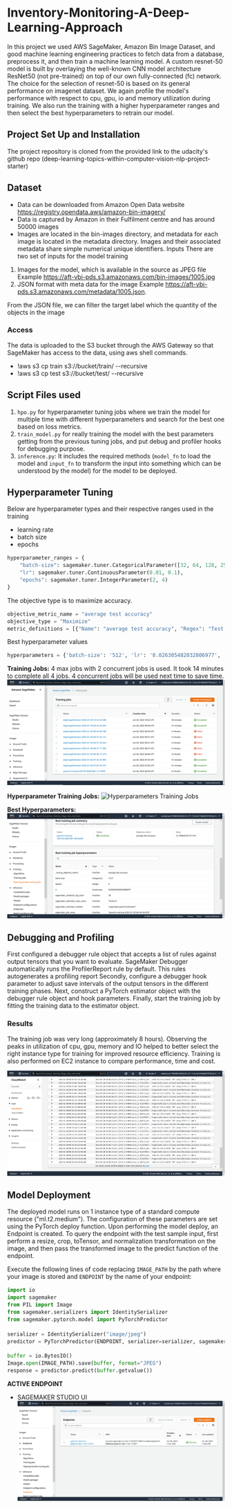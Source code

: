 # Inventory-Monitoring-A-Deep-Learning-Approach
In this project we used AWS SageMaker, Amazon Bin Image Dataset, and good machine learning engineering practices to fetch data from a database, preprocess it, and then train a machine learning model. 
A custom resnet-50 model is built by overlaying the well-known CNN model architecture ResNet50 (not pre-trained) on top of our own fully-connected (fc) network. The choice for the selection of resnet-50 is based on its general performance on imagenet dataset.
We again profile the model's performance with respect to cpu, gpu, io and memory utilization during training. We also run the training with a higher hyperparameter ranges and then select the best hyperparameters to retrain our model. 

## Project Set Up and Installation
The project repository is cloned from the provided link to the udacity's github repo (deep-learning-topics-within-computer-vision-nlp-project-starter)

## Dataset
- Data can be downloaded from Amazon Open Data website https://registry.opendata.aws/amazon-bin-imagery/
- Data is captured by Amazon in their Fulfilment centre and has around 50000 images
- Images are located in the bin-images directory, and metadata for each image is located in the metadata directory. Images and their associated metadata share simple numerical unique identifiers.
Inputs
There are two set of inputs for the model training
1. Images for the model, which is available in the source as JPEG file
Example
https://aft-vbi-pds.s3.amazonaws.com/bin-images/1005.jpg
2. JSON format with meta data for the image
Example https://aft-vbi-pds.s3.amazonaws.com/metadata/1005.json.

From the JSON file, we can filter the target label which the quantity of the objects in the image

### Access
The data is uploaded to the S3 bucket through the AWS Gateway so that SageMaker has access to the data, using aws shell commands.
- !aws s3 cp train s3://bucket/train/ --recursive
- !aws s3 cp test s3://bucket/test/ --recursive

## Script Files used
1. `hpo.py` for hyperparameter tuning jobs where we train the model for multiple time with different hyperparameters and search for the best one based on loss metrics.
2. `train_model.py` for really training the model with the best parameters getting from the previous tuning jobs, and put debug and profiler hooks for debugging purpose.
3. `inference.py`: It includes the required methods (`model_fn` to load the model and `input_fn` to transform the input into something which can be understood by the model) for the model to be deployed.  


## Hyperparameter Tuning
Below are hyperparameter types and their respective ranges used in the training
- learning rate 
- batch size
- epochs

```python
hyperparameter_ranges = {
    "batch-size": sagemaker.tuner.CategoricalParameter([32, 64, 128, 256, 512]),
    "lr": sagemaker.tuner.ContinuousParameter(0.01, 0.1),
    "epochs": sagemaker.tuner.IntegerParameter(2, 4)
}
```
The objective type is to maximize accuracy.

```python
objective_metric_name = "average test accuracy"
objective_type = "Maximize"
metric_definitions = [{"Name": "average test accuracy", "Regex": "Test set: Average accuracy: ([0-9\\.]+)"}]
```

Best hyperparameter values

```python
hyperparameters = {'batch-size': '512', 'lr': '0.026305482032806977', 'epochs': '4'}
```


**Training Jobs:**
4 max jobs with 2 concurrent jobs is used.
It took 14 minutes to complete all 4 jobs. 4 concurrent jobs will be used next time to save time. 
![Training Jobs](https://github.com/vanusquarm/CD0387-deep-learning-topics-within-computer-vision-nlp-project-starter/blob/main/screenshots/training-jobs.PNG)

**Hyperparameter Training Jobs:**
![Hyperparameters Training Jobs](https://github.com/vanusquarm/CD0387-deep-learning-topics-within-computer-vision-nlp-project-starter/blob/main/screenshots/hyperparameter-training-jobs.PNG)

**Best Hyperparameters:**
![Hyperparameters](https://github.com/vanusquarm/CD0387-deep-learning-topics-within-computer-vision-nlp-project-starter/blob/main/screenshots/best-training-job.PNG)


## Debugging and Profiling
First configured a debugger rule object that accepts a list of rules against output tensors that you want to evaluate. SageMaker Debugger automatically runs the ProfilerReport rule by default. This rules autogenerates a profiling report
Secondly, configure a debugger hook parameter to adjust save intervals of the output tensors in the different training phases.
Next, construct a PyTorch estimator object with the debugger rule object and hook parameters.
Finally, start the training job by fitting the training data to the estimator object.

### Results
The training job was very long (approximately 8 hours). Observing the peaks in utilization of cpu, gpu, memory and IO helped to better select the right instance type for training for improved resource efficiency. Training is also performed on EC2 instance to compare performance, time and cost.

![Hyperparameters](https://github.com/vanusquarm/CD0387-deep-learning-topics-within-computer-vision-nlp-project-starter/blob/main/screenshots/cloudwatch-logs.PNG)

## Model Deployment
The deployed model runs on 1 instance type of a standard compute resource ("ml.t2.medium"). The configuration of these parameters are set using the PyTorch deploy function. 
Upon performing the model deploy, an Endpoint is created. 
To query the endpoint with the test sample input, first perform a resize, crop, toTensor, and normalization transformation on the image, and then pass the transformed image to the predict function of the endpoint.

Execute the following lines of code replacing `IMAGE_PATH` by the path where your image is stored and `ENDPOINT` by the name of your endpoint:
```python
import io
import sagemaker
from PIL import Image
from sagemaker.serializers import IdentitySerializer
from sagemaker.pytorch.model import PyTorchPredictor

serializer = IdentitySerializer("image/jpeg")
predictor = PyTorchPredictor(ENDPOINT, serializer=serializer, sagemaker_session=sagemaker.Session())

buffer = io.BytesIO()
Image.open(IMAGE_PATH).save(buffer, format="JPEG")
response = predictor.predict(buffer.getvalue())
```

**ACTIVE ENDPOINT**
- SAGEMAKER STUDIO UI
![Active Endpoint](https://github.com/vanusquarm/CD0387-deep-learning-topics-within-computer-vision-nlp-project-starter/blob/main/screenshots/active-endpoint.PNG)



